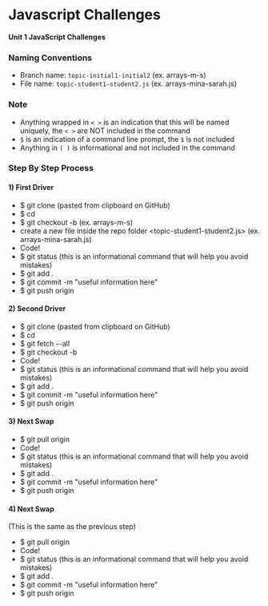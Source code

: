 # Javascript Challenges
**Unit 1 JavaScript Challenges**

### Naming Conventions
- Branch name: `topic-initial1-initial2` (ex. arrays-m-s)
- File name: `topic-student1-student2.js` (ex. arrays-mina-sarah.js)

### Note
- Anything wrapped in `< >` is an indication that this will be named uniquely, the `< >` are NOT included in the command
- `$` is an indication of a command line prompt, the `$` is not included
- Anything in `( )` is informational and not included in the command

### Step By Step Process

#### 1) First Driver
- $ git clone <repo-url> (pasted from clipboard on GitHub)
- $ cd <repo-name>
- $ git checkout -b <topic-initial1-initial2> (ex. arrays-m-s)
- create a new file inside the repo folder <topic-student1-student2.js> (ex. arrays-mina-sarah.js)
- Code!
- $ git status (this is an informational command that will help you avoid mistakes)
- $ git add .
- $ git commit -m "useful information here"
- $ git push origin <your-branch-name>


#### 2) Second Driver
- $ git clone <repo-url> (pasted from clipboard on GitHub)
- $ cd <repo-name>
- $ git fetch --all
- $ git checkout -b <your-branch-name>
- Code!
- $ git status (this is an informational command that will help you avoid mistakes)
- $ git add .
- $ git commit -m "useful information here"
- $ git push origin <your-branch-name>
  
  
#### 3) Next Swap
- $ git pull origin <your-branch-name>
- Code!
- $ git status (this is an informational command that will help you avoid mistakes)
- $ git add .
- $ git commit -m "useful information here"
- $ git push origin <your-branch-name>


#### 4) Next Swap
(This is the same as the previous step)
- $ git pull origin <your-branch-name>
- Code!
- $ git status (this is an informational command that will help you avoid mistakes)
- $ git add .
- $ git commit -m "useful information here"
- $ git push origin <your-branch-name>

